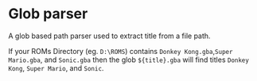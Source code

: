 # Glob parser

A glob based path parser used to extract title from a file path.

If your ROMs Directory (eg. `D:\ROMS`) contains `Donkey Kong.gba`,`Super Mario.gba`, and `Sonic.gba` then the glob `${title}.gba` will find titles `Donkey Kong`, `Super Mario`, and `Sonic`.
